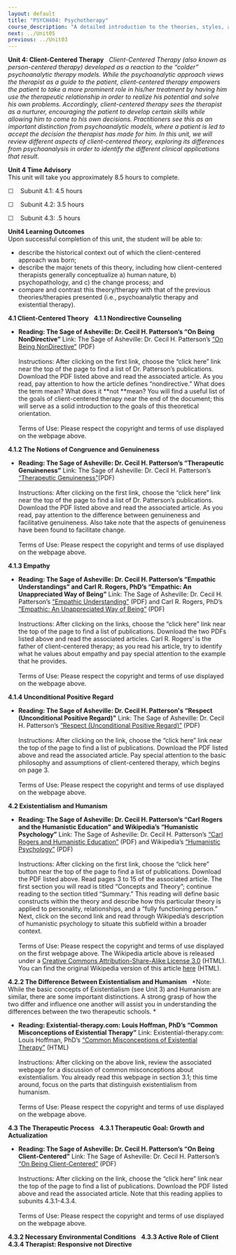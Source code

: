```yaml
---
layout: default
title: "PSYCH404: Psychotherapy"
course_description: "A detailed introduction to the theories, styles, and methods of psychotherapy that you would need to know in a clinical situation."
next: ../Unit05
previous: ../Unit03
---
```

**Unit 4: Client-Centered Therapy** <span id="4"></span> 
*Client-Centered Therapy (also known as person-centered therapy)
developed as a reaction to the “colder” psychoanalytic therapy models.
While the psychoanalytic approach views the therapist as a guide to the
patient, client-centered therapy empowers the patient to take a more
prominent role in his/her treatment by having him use the therapeutic
relationship in order to realize his potential and solve his own
problems. Accordingly, client-centered therapy sees the therapist as a
nurturer, encouraging the patient to develop certain skills while
allowing him to come to his own decisions. Practitioners see this as an
important distinction from psychoanalytic models, where a patient is led
to accept the decision the therapist has made for him. In this unit, we
will review different aspects of client-centered theory, exploring its
differences from psychoanalysis in order to identify the different
clinical applications that result.*

**Unit 4 Time Advisory**  
This unit will take you approximately 8.5 hours to complete.  
  
 ☐    Subunit 4.1: 4.5 hours  
  
 ☐    Subunit 4.2: 3.5 hours  
  
 ☐    Subunit 4.3: .5 hours

**Unit4 Learning Outcomes**  
Upon successful completion of this unit, the student will be able to:

-   describe the historical context out of which the client-centered
    approach was born;
-   describe the major tenets of this theory, including how
    client-centered therapists generally conceptualize a) human nature,
    b) psychopathology, and c) the change process; and
-   compare and contrast this theory/therapy with that of the previous
    theories/therapies presented (i.e., psychoanalytic therapy and
    existential therapy).

**4.1 Client-Centered Theory** <span id="4.1"></span> 
**4.1.1 Nondirective Counseling** <span id="4.1.1"></span> 
-   **Reading: The Sage of Asheville: Dr. Cecil H. Patterson’s “On Being
    NonDirective”**
    Link: The Sage of Asheville: Dr. Cecil H. Patterson’s [“On Being
    NonDirective”](http://www.sageofasheville.com/pubs.html) (PDF)  
        
     Instructions: After clicking on the first link, choose the “click
    here” link near the top of the page to find a list of Dr.
    Patterson’s publications. Download the PDF listed above and read the
    associated article. As you read, pay attention to how the article
    defines “nondirective.” What does the term mean? What does it
    **not **mean? You will find a useful list of the goals of
    client-centered therapy near the end of the document; this will
    serve as a solid introduction to the goals of this theoretical
    orientation.  
        
     Terms of Use: Please respect the copyright and terms of use
    displayed on the webpage above.

**4.1.2 The Notions of Congruence and Genuineness** <span
id="4.1.2"></span> 
-   **Reading: The Sage of Asheville: Dr. Cecil H. Patterson’s
    “Therapeutic Genuineness”**
    Link: The Sage of Asheville: Dr. Cecil H. Patterson’s [“Therapeutic
    Genuineness”](http://www.sageofasheville.com/pubs.html)(PDF)  
        
     Instructions: After clicking on the first link, choose the “click
    here” link near the top of the page to find a list of Dr.
    Patterson’s publications. Download the PDF listed above and read the
    associated article. As you read, pay attention to the difference
    between genuineness and facilitative genuineness. Also take note
    that the aspects of genuineness have been found to facilitate
    change.   
        
     Terms of Use: Please respect the copyright and terms of use
    displayed on the webpage above.

**4.1.3 Empathy** <span id="4.1.3"></span> 
-   **Reading: The Sage of Asheville: Dr. Cecil H. Patterson’s “Empathic
    Understandings” and Carl R. Rogers, PhD’s “Empathic: An
    Unappreciated Way of Being”**
    Link: The Sage of Asheville: Dr. Cecil H. Patterson’s [“Empathic
    Understanding”](http://www.sageofasheville.com/pubs.html) (PDF) and
    Carl R. Rogers, PhD’s [“Empathic: An Unappreciated Way of
    Being”](http://www.sageofasheville.com/pub_downloads/) (PDF)  
        
     Instructions: After clicking on the links, choose the “click here”
    link near the top of the page to find a list of publications.
    Download the two PDFs listed above and read the associated articles.
    Carl R. Rogers’ is the father of client-centered therapy; as you
    read his article, try to identify what he values about empathy and
    pay special attention to the example that he provides.  
        
     Terms of Use: Please respect the copyright and terms of use
    displayed on the webpage above.

**4.1.4 Unconditional Positive Regard** <span id="4.1.4"></span> 
-   **Reading: The Sage of Asheville: Dr. Cecil H. Patterson's “Respect
    (Unconditional Positive Regard)”**
    Link: The Sage of Asheville: Dr. Cecil H. Patterson’s [“Respect
    (Unconditional Positive
    Regard)”](http://www.sageofasheville.com/pubs.html) (PDF)  
        
     Instructions: After clicking on the link, choose the “click here”
    link near the top of the page to find a list of publications.
    Download the PDF listed above and read the associated article. Pay
    special attention to the basic philosophy and assumptions of
    client-centered therapy, which begins on page 3.  
        
     Terms of Use: Please respect the copyright and terms of use
    displayed on the webpage above.

**4.2 Existentialism and Humanism** <span id="4.2"></span> 
-   **Reading: The Sage of Asheville: Dr. Cecil H. Patterson’s “Carl
    Rogers and the Humanistic Education” and Wikipedia’s “Humanistic
    Psychology”**
    Link: The Sage of Asheville: Dr. Cecil H. Patterson’s [“Carl Rogers
    and Humanistic
    Education”](http://www.sageofasheville.com/pubs.html) (PDF) and
    Wikipedia’s [“Humanistic
    Psychology”](http://www.saylor.org/site/wp-content/uploads/2011/06/Humanistic-Psychology.pdf) (PDF)  
        
     Instructions: After clicking on the first link, choose the “click
    here” button near the top of the page to find a list of
    publications. Download the PDF listed above. Read pages 3 to 15 of
    the associated article. The first section you will read is titled
    “Concepts and Theory”; continue reading to the section titled
    “Summary.” This reading will define basic constructs within the
    theory and describe how this particular theory is applied to
    personality, relationships, and a “fully functioning person.” Next,
    click on the second link and read through Wikipedia’s description of
    humanistic psychology to situate this subfield within a broader
    context.  
        
     Terms of Use: Please respect the copyright and terms of use
    displayed on the first webpage above. The Wikipedia article above is
    released under a [Creative Commons Attribution-Share-Alike License
    3.0](http://creativecommons.org/licenses/by-sa/3.0/) (HTML). You can
    find the original Wikipedia version of this article
    [here](http://en.wikipedia.org/wiki/Humanistic_psychology) (HTML).

**4.2.2 The Difference Between Existentialism and Humanism** <span
id="4.2.2"></span> 
*Note: While the basic concepts of Existentialism (see Unit 3) and
Humanism are similar, there are some important distinctions. A strong
grasp of how the two differ and influence one another will assist you in
understanding the differences between the two therapeutic schools. *

-   **Reading: Existential-therapy.com: Louis Hoffman, PhD’s “Common
    Misconceptions of Existential Therapy”**
    Link: Existential-therapy.com: Louis Hoffman, PhD’s [“Common
    Misconceptions of Existential
    Therapy”](http://www.existential-therapy.com/Misconceptions.htm) (HTML)  
        
     Instructions: After clicking on the above link, review the
    associated webpage for a discussion of common misconceptions about
    existentialism. You already read this webpage in section 3.1; this
    time around, focus on the parts that distinguish existentialism from
    humanism.  
        
     Terms of Use: Please respect the copyright and terms of use
    displayed on the webpage above.

**4.3 The Therapeutic Process** <span id="4.3"></span> 
**4.3.1 Therapeutic Goal: Growth and Actualization** <span
id="4.3.1"></span> 
-   **Reading: The Sage of Asheville: Dr. Cecil H. Patterson’s “On Being
    Client-Centered”**
    Link: The Sage of Asheville: Dr. Cecil H. Patterson’s [“On Being
    Client-Centered”](http://www.sageofasheville.com/pubs.html) (PDF)  
        
     Instructions: After clicking on the link, choose the “click here”
    link near the top of the page to find a list of publications.
    Download the PDF listed above and read the associated article. Note
    that this reading applies to subunits 4.3.1-4.3.4.  
        
     Terms of Use: Please respect the copyright and terms of use
    displayed on the webpage above.

**4.3.2 Necessary Environmental Conditions** <span id="4.3.2"></span> 
**4.3.3 Active Role of Client** <span id="4.3.3"></span> 
**4.3.4 Therapist: Responsive not Directive** <span id="4.3.4"></span> 
